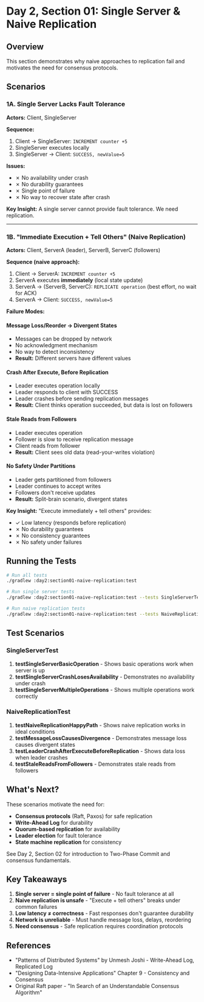 # Day 2, Section 01: Single Server & Naive Replication

## Overview

This section demonstrates why naive approaches to replication fail and motivates the need for consensus protocols.

## Scenarios

### 1A. Single Server Lacks Fault Tolerance

**Actors:** Client, SingleServer

**Sequence:**
1. Client → SingleServer: `INCREMENT counter +5`
2. SingleServer executes locally
3. SingleServer → Client: `SUCCESS, newValue=5`

**Issues:**
- ✗ No availability under crash
- ✗ No durability guarantees  
- ✗ Single point of failure
- ✗ No way to recover state after crash

**Key Insight:** A single server cannot provide fault tolerance. We need replication.

---

### 1B. "Immediate Execution + Tell Others" (Naive Replication)

**Actors:** Client, ServerA (leader), ServerB, ServerC (followers)

**Sequence (naive approach):**
1. Client → ServerA: `INCREMENT counter +5`
2. ServerA executes **immediately** (local state update)
3. ServerA → (ServerB, ServerC): `REPLICATE operation` (best effort, no wait for ACK)
4. ServerA → Client: `SUCCESS, newValue=5`

**Failure Modes:**

#### Message Loss/Reorder → Divergent States
- Messages can be dropped by network
- No acknowledgment mechanism
- No way to detect inconsistency
- **Result:** Different servers have different values

#### Crash After Execute, Before Replication
- Leader executes operation locally
- Leader responds to client with SUCCESS
- Leader crashes before sending replication messages
- **Result:** Client thinks operation succeeded, but data is lost on followers

#### Stale Reads from Followers  
- Leader executes operation
- Follower is slow to receive replication message
- Client reads from follower
- **Result:** Client sees old data (read-your-writes violation)

#### No Safety Under Partitions
- Leader gets partitioned from followers
- Leader continues to accept writes
- Followers don't receive updates
- **Result:** Split-brain scenario, divergent states

**Key Insight:** "Execute immediately + tell others" provides:
- ✓ Low latency (responds before replication)
- ✗ No durability guarantees
- ✗ No consistency guarantees
- ✗ No safety under failures

## Running the Tests

```bash
# Run all tests
./gradlew :day2:section01-naive-replication:test

# Run single server tests
./gradlew :day2:section01-naive-replication:test --tests SingleServerTest

# Run naive replication tests  
./gradlew :day2:section01-naive-replication:test --tests NaiveReplicationTest
```

## Test Scenarios

### SingleServerTest

1. **testSingleServerBasicOperation** - Shows basic operations work when server is up
2. **testSingleServerCrashLosesAvailability** - Demonstrates no availability under crash
3. **testSingleServerMultipleOperations** - Shows multiple operations work correctly

### NaiveReplicationTest

1. **testNaiveReplicationHappyPath** - Shows naive replication works in ideal conditions
2. **testMessageLossCausesDivergence** - Demonstrates message loss causes divergent states
3. **testLeaderCrashAfterExecuteBeforeReplication** - Shows data loss when leader crashes
4. **testStaleReadsFromFollowers** - Demonstrates stale reads from followers

## What's Next?

These scenarios motivate the need for:
- **Consensus protocols** (Raft, Paxos) for safe replication
- **Write-Ahead Log** for durability
- **Quorum-based replication** for availability
- **Leader election** for fault tolerance
- **State machine replication** for consistency

See Day 2, Section 02 for introduction to Two-Phase Commit and consensus fundamentals.

## Key Takeaways

1. **Single server = single point of failure** - No fault tolerance at all
2. **Naive replication is unsafe** - "Execute + tell others" breaks under common failures
3. **Low latency ≠ correctness** - Fast responses don't guarantee durability
4. **Network is unreliable** - Must handle message loss, delays, reordering
5. **Need consensus** - Safe replication requires coordination protocols

## References

- "Patterns of Distributed Systems" by Unmesh Joshi - Write-Ahead Log, Replicated Log
- "Designing Data-Intensive Applications" Chapter 9 - Consistency and Consensus
- Original Raft paper - "In Search of an Understandable Consensus Algorithm"


